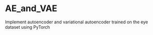 # AE_and_VAE
Implement autoencoder and variational autoencoder trained on the eye dataset using PyTorch
